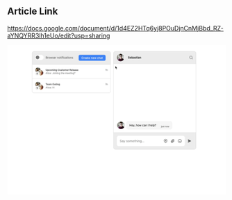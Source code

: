 ## Article Link
https://docs.google.com/document/d/1d4EZ2HTq6yj8POuDjnCnMjBbd_RZ-aYNQYRR3lh1eUo/edit?usp=sharing

![Demo GIF](<Demo.gif>)